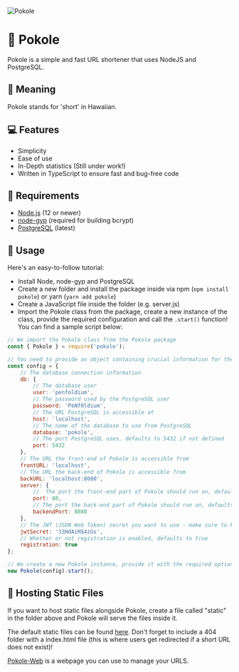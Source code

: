 ![Pokole](https://i.imgur.com/jGBJmfr.png)

# 🔗 Pokole
Pokole is a simple and fast URL shortener that uses NodeJS and PostgreSQL.

## 🤔 Meaning
Pokole stands for 'short' in Hawaiian.

## 💻 Features
- Simplicity
- Ease of use
- In-Depth statistics (Still under work!)
- Written in TypeScript to ensure fast and bug-free code

## 📝 Requirements
- [Node.js](https://nodejs.org/en/) (12 or newer)
- [node-gyp](https://github.com/nodejs/node-gyp) (required for building bcrypt)
- [PostgreSQL](https://postgresql.org) (latest)

## 🔨 Usage
Here's an easy-to-follow tutorial:

- Install Node, node-gyp and PostgreSQL
- Create a new folder and install the package inside via npm (`npm install pokole`) or yarn (`yarn add pokole`)
- Create a JavaScript file inside the folder (e.g. server.js)
- Import the Pokole class from the package, create a new instance of the class, provide the required configuration and call the `.start()` function! You can find a sample script below:
```js
// We import the Pokole class from the Pokole package
const { Pokole } = require('pokole');

// You need to provide an object containing crucial information for the package, so we define that here 
const config = {
    // The database connection information
    db: { 
        // The database user
        user: 'penfoldium',
        // The password used by the PostgreSQL user
        password: 'PeNf0ldium',
        // The URL PostgreSQL is accessible at
        host: 'localhost',
        // The name of the database to use from PostgreSQL
        database: 'pokole',
        // The port PostgreSQL uses, defaults to 5432 if not defined
        port: 5432
    },
    // The URL the front-end of Pokole is accessible from
    frontURL: 'localhost',
    // The URL the back-end of Pokole is accessible from
    backURL: 'localhost:8080',
    server: {
        //  The port the front-end part of Pokole should run on, defaults to 80 if not defined
        port: 80,
        // The port the back-end part of Pokole should run on, defaults to 8080 if not defined
        backendPort: 8080
    },
    // The JWT (JSON Web Token) secret you want to use - make sure to keep this private, as this is what's used to encrypt user tokens
    jwtSecret: '33HdAiM$4zGs',
    // Whether or not registration is enabled, defaults to true
    registration: true
};

// We create a new Pokole instance, provide it with the required options and call the start function
new Pokole(config).start();
```

## 📂 Hosting Static Files
If you want to host static files alongside Pokole, create a file called "static" in the folder above and Pokole will serve the files inside it.

The default static files can be found [here](/src/static). Don't forget to include a 404 folder with a index.html file (this is where users get redirected if a short URL does not exist)!

[Pokole-Web](https://github.com/penfoldium/pokole-web) is a webpage you can use to manage your URLS.